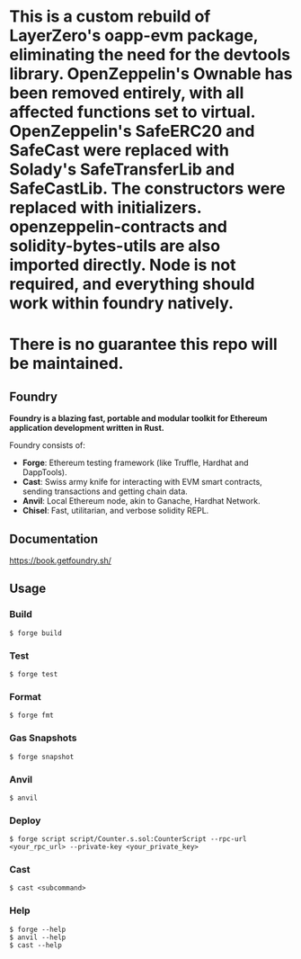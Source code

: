 # This is a custom rebuild of LayerZero's oapp-evm package, eliminating the need for the devtools library. OpenZeppelin's Ownable has been removed entirely, with all affected functions set to virtual. OpenZeppelin's SafeERC20 and SafeCast were replaced with Solady's SafeTransferLib and SafeCastLib. The constructors were replaced with initializers. openzeppelin-contracts and solidity-bytes-utils are also imported directly. Node is not required, and everything should work within foundry natively.

# There is no guarantee this repo will be maintained.

## Foundry

**Foundry is a blazing fast, portable and modular toolkit for Ethereum application development written in Rust.**

Foundry consists of:

- **Forge**: Ethereum testing framework (like Truffle, Hardhat and DappTools).
- **Cast**: Swiss army knife for interacting with EVM smart contracts, sending transactions and getting chain data.
- **Anvil**: Local Ethereum node, akin to Ganache, Hardhat Network.
- **Chisel**: Fast, utilitarian, and verbose solidity REPL.

## Documentation

https://book.getfoundry.sh/

## Usage

### Build

```shell
$ forge build
```

### Test

```shell
$ forge test
```

### Format

```shell
$ forge fmt
```

### Gas Snapshots

```shell
$ forge snapshot
```

### Anvil

```shell
$ anvil
```

### Deploy

```shell
$ forge script script/Counter.s.sol:CounterScript --rpc-url <your_rpc_url> --private-key <your_private_key>
```

### Cast

```shell
$ cast <subcommand>
```

### Help

```shell
$ forge --help
$ anvil --help
$ cast --help
```
